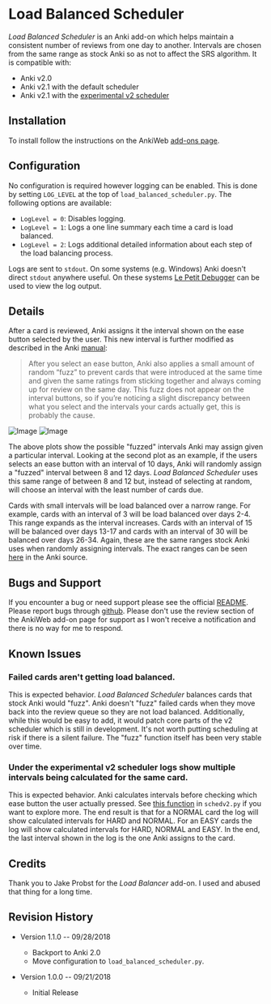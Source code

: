 # Load Balanced Scheduler

*Load Balanced Scheduler* is an Anki add-on which helps maintain a consistent number of reviews from one day to another.  Intervals are chosen from the same range as stock Anki so as not to affect the SRS algorithm. It is compatible with:
* Anki v2.0
* Anki v2.1 with the default scheduler
* Anki v2.1 with the [experimental v2 scheduler](https://anki.tenderapp.com/kb/anki-ecosystem/experiment-scheduling-changes-in-anki-21)

## Installation

To install follow the instructions on the AnkiWeb [add-ons page](https://ankiweb.net/shared/info/208879074).

## Configuration

No configuration is required however logging can be enabled.  This is done by setting `LOG_LEVEL` at the top of `load_balanced_scheduler.py`.  The following options are available:

* `LogLevel = 0`: Disables logging.
* `LogLevel = 1`: Logs a one line summary each time a card is load balanced.
* `LogLevel = 2`: Logs additional detailed information about each step of the load balancing process.

Logs are sent to `stdout`.  On some systems (e.g. Windows) Anki doesn't direct `stdout` anywhere useful.  On these systems [Le Petit Debugger](https://ankiweb.net/shared/info/2099968349) can be used to view the log output.

## Details

After a card is reviewed, Anki assigns it the interval shown on the ease button selected by the user.  This new interval is further modified as described in the Anki [manual](https://apps.ankiweb.net/docs/manual.html#what-spaced-repetition-algorithm-does-anki-use):  

> After you select an ease button, Anki also applies a small amount of random “fuzz” to prevent cards that were introduced at the same time and given the same ratings from sticking together and always coming up for review on the same day. This fuzz does not appear on the interval buttons, so if you’re noticing a slight discrepancy between what you select and the intervals your cards actually get, this is probably the cause.

![Image](https://raw.githubusercontent.com/xquercus/load-balanced-scheduler/master/tools/plot120.png)
![Image](https://raw.githubusercontent.com/xquercus/load-balanced-scheduler/master/tools/plot15.png)

The above plots show the possible "fuzzed" intervals Anki may assign given a particular interval.  Looking at the second plot as an example, if the users selects an ease button with an interval of 10 days, Anki will randomly assign a "fuzzed" interval between 8 and 12 days.  *Load Balanced Scheduler* uses this same range of between 8 and 12 but, instead of selecting at random, will choose an interval with the least number of cards due.

Cards with small intervals will be load balanced over a narrow range.  For example, cards with an interval of 3 will be load balanced over days 2-4.  This range expands as the interval increases.  Cards with an interval of 15 will be balanced over days 13-17 and cards with an interval of 30 will be balanced over days 26-34.  Again, these are the same ranges stock Anki uses when randomly assigning intervals.  The exact ranges can be seen [here](https://github.com/dae/anki/blob/b5785f7ec8b3f95f88ba63cc43f9ee7ce829241a/anki/schedv2.py#L921-L934) in the Anki source.

## Bugs and Support

If you encounter a bug or need support   please see the official [README](https://github.com/xquercus/load-balanced-scheduler). Please report bugs through [github](https://github.com/xquercus/load-balanced-scheduler/issues).  Please don't use the review section of the AnkiWeb add-on page for support as I won't receive a notification and there is no way for me to respond.

## Known Issues

### Failed cards aren't getting load balanced.

This is expected behavior.  *Load Balanced Scheduler* balances cards that stock Anki would "fuzz".  Anki doesn't "fuzz" failed cards when they move back into the review queue so they are not load balanced. Additionally, while this would be easy to add, it would patch core parts of the v2 scheduler which is still in development.  It's not worth putting scheduling at risk if there is a silent failure.  The "fuzz" function itself has been very stable over time.

### Under the experimental v2 scheduler logs show multiple intervals being calculated for the same card.

This is expected behavior. Anki calculates intervals before checking which ease button the user actually pressed.  See [this function](https://github.com/dae/anki/blob/b5785f7ec8b3f95f88ba63cc43f9ee7ce829241a/anki/schedv2.py#L895-L915) in `schedv2.py` if you want to explore more.  The end result is that for a NORMAL card the log will show calculated intervals for HARD and NORMAL.  For an EASY cards the log will show calculated intervals for HARD, NORMAL and EASY. In the end, the last interval shown in the log is the one Anki assigns to the card.   

## Credits
    
Thank you to Jake Probst for the *Load Balancer* add-on. I used and abused that thing for a long time. 

## Revision History

* Version 1.1.0 -- 09/28/2018
  * Backport to Anki 2.0
  * Move configuration to `load_balanced_scheduler.py`.


* Version 1.0.0 -- 09/21/2018
  * Initial Release
